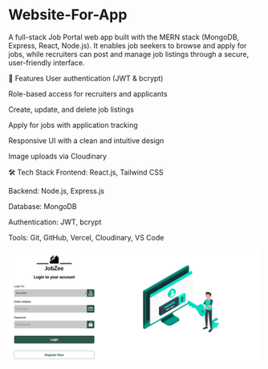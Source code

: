 # Website-For-App
A full-stack Job Portal web app built with the MERN stack (MongoDB, Express, React, Node.js). It enables job seekers to browse and apply for jobs, while recruiters can post and manage job listings through a secure, user-friendly interface.

🚀 Features
User authentication (JWT & bcrypt)

Role-based access for recruiters and applicants

Create, update, and delete job listings

Apply for jobs with application tracking

Responsive UI with a clean and intuitive design

Image uploads via Cloudinary

🛠 Tech Stack
Frontend: React.js, Tailwind CSS

Backend: Node.js, Express.js

Database: MongoDB

Authentication: JWT, bcrypt

Tools: Git, GitHub, Vercel, Cloudinary, VS Code

![image alt](https://github.com/Niteeshruhela/Jobportalapplication/blob/74ce864e57a918747c31070e83087a44a211711c/Screenshot%202025-04-25%20022934.png)

